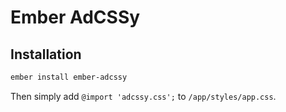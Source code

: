 # Ember AdCSSy

## Installation

```bash
ember install ember-adcssy
```

Then simply add `@import 'adcssy.css';` to `/app/styles/app.css`.
